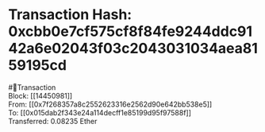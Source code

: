 
Transaction Hash: 0xcbb0e7cf575cf8f84fe9244ddc9142a6e02043f03c2043031034aea8159195cd
====================================================================================
  
#💸Transaction  
Block: [[14450981]]  
From: [[0x7f268357a8c2552623316e2562d90e642bb538e5]]  
To: [[0x015dab2f343e24a114decff1e85199d95f97588f]]  
Transferred: 0.08235 Ether